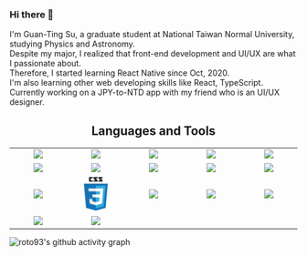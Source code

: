 ### Hi there 👋

I'm Guan-Ting Su, a graduate student at National Taiwan Normal University, studying Physics and Astronomy.<br>
Despite my major, I realized that front-end development and UI/UX are what I passionate about.<br>
Therefore, I started learning React Native since Oct, 2020.<br>
I'm also learning other web developing skills like React, TypeScript.<br>
Currently working on a JPY-to-NTD app with my friend who is an UI/UX designer.


<h2 align='center'><b>Languages and Tools</b></h2>

<table align='center' width="100">
<tr>
    <!--   React-Native   -->
    <td align='center' width="180">
        <img src="https://i.imgur.com/fVmELOJ.png" width="180">
    </td>
    <!--   React   -->
    <td align='center' width="180">
        <img src="https://www.vectorlogo.zone/logos/reactjs/reactjs-ar21.svg">
    </td>
    <!--  Node.js -->
    <td align='center' width="180">
        <img src="https://www.vectorlogo.zone/logos/nodejs/nodejs-ar21.svg">
    </td>
    <!--   Python   -->
    <td align='center'  width="180">
        <img src="https://github.com/abranhe/programming-languages-logos/blob/master/src/python/python_128x128.png" width="50">
    </td>
    <!--   Firebase   -->
    <td align='center'  width="180">
        <img src="https://www.vectorlogo.zone/logos/firebase/firebase-ar21.svg" width="150">
    </td>
</tr>
    
<tr>
    <!--   Expo   -->
    <td align='center'>
        <img src="https://www.vectorlogo.zone/logos/expoio/expoio-ar21.svg" width="120">
    </td>
    <!--   Flask   -->
    <td align='center'>
        <img src="https://svg2raster.fileformat.info/vlz.jsp?svg=%2Flogos%2Fpocoo_flask%2Fpocoo_flask-ar21.svg" width="110">
    </td>
    <!--   PostgreSQL   -->
    <td align='center'>
        <img src="https://www.vectorlogo.zone/logos/postgresql/postgresql-icon.svg" width="60">
    </td>
     <!--   Heroku   -->
    <td align='center'>
        <img src="https://www.vectorlogo.zone/logos/heroku/heroku-ar21.svg" width="120">
    </td>
    <!--   stylus  -->
    <td align='center'>
        <img src="https://svg2raster.fileformat.info/vlz.jsp?svg=%2Flogos%2Fstylus-lang%2Fstylus-lang-ar21.svg" width="110">
    </td>
</tr>
    
<tr>
    <!--   HTML   -->
    <td align='center'>
        <img src="https://www.vectorlogo.zone/logos/w3_html5/w3_html5-ar21.svg">
    </td>
    <!--   CSS   -->
    <td align='center'>
        <img src="https://raw.githubusercontent.com/devicons/devicon/0d6c64dbbf311879f7d563bfc3ccf559f9ed111c/icons/css3/css3-original-wordmark.svg" width="60">
    </td>
     <!--   JavaScript   -->
    <td align='center'>
        <img src="https://github.com/abranhe/programming-languages-logos/blob/master/src/javascript/javascript.svg" width="50">
    </td>
    <!--   TypeScript   -->
    <td align='center'>
        <img src="https://github.com/abranhe/programming-languages-logos/blob/master/src/typescript/typescript.svg" width="50">
    </td>
    <!--   Git   -->
    <td align='center'>
        <img src="https://github.com/detain/svg-logos/blob/master/svg/git.svg" width="90">
    </td>
</tr>
<tr>
    <!--   VSCode   -->
    <td align='center'>
        <img src="https://github.com/bestofjs/bestofjs-webui/blob/master/public/logos/vscode.svg" width="50">
    </td>
    <!--   Figma   -->
    <td align='center'>
        <img src="https://www.vectorlogo.zone/logos/figma/figma-icon.svg" width="50">
    </td>    

</tr>
</table>

![roto93's github activity graph](https://activity-graph.herokuapp.com/graph?username=roto93&theme=github)

<!--
**roto93/roto93** is a ✨ _special_ ✨ repository because its `README.md` (this file) appears on your GitHub profile.

Here are some ideas to get you started:

- 🔭 I’m currently working on ...
- 🌱 I’m currently learning ...
- 👯 I’m looking to collaborate on ...
- 🤔 I’m looking for help with ...
- 💬 Ask me about ...
- 📫 How to reach me: ...
- 😄 Pronouns: ...
- ⚡ Fun fact: ...
-->
